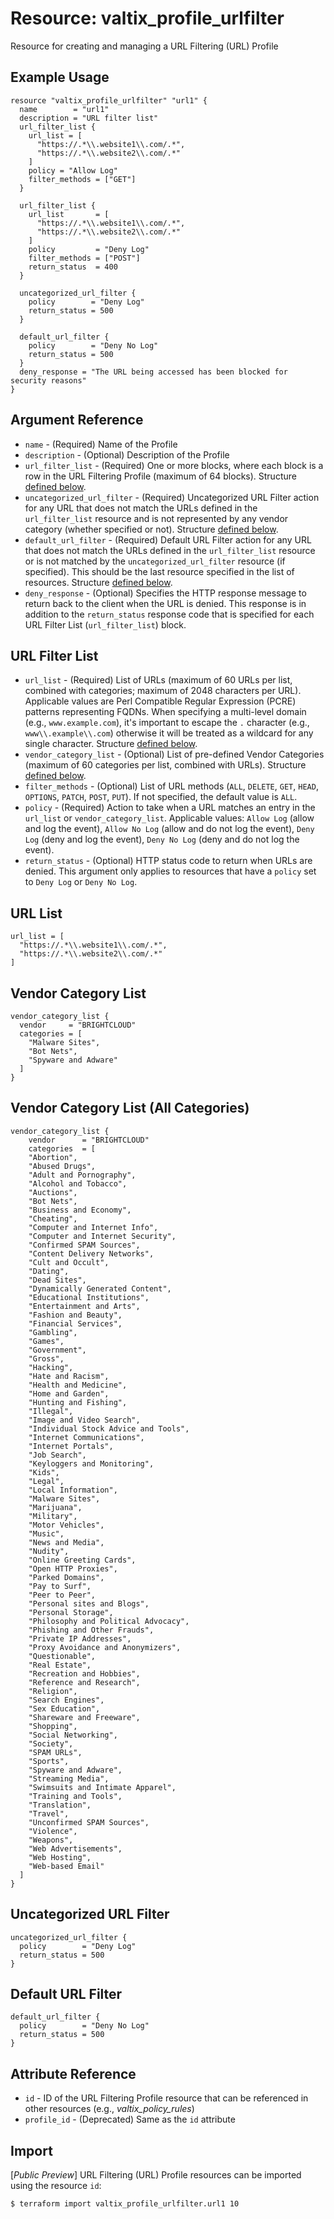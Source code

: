 # Resource: valtix_profile_urlfilter
Resource for creating and managing a URL Filtering (URL) Profile

## Example Usage
```hcl
resource "valtix_profile_urlfilter" "url1" {
  name        = "url1"
  description = "URL filter list"
  url_filter_list {
    url_list = [
      "https://.*\\.website1\\.com/.*",
      "https://.*\\.website2\\.com/.*"
    ]
    policy = "Allow Log"
    filter_methods = ["GET"]
  }
  
  url_filter_list {
    url_list       = [
      "https://.*\\.website1\\.com/.*",
      "https://.*\\.website2\\.com/.*" 
    ]
    policy         = "Deny Log"
    filter_methods = ["POST"]
    return_status  = 400
  }
  
  uncategorized_url_filter {
    policy        = "Deny Log"
    return_status = 500
  }
  
  default_url_filter {
    policy        = "Deny No Log"
    return_status = 500
  }
  deny_response = "The URL being accessed has been blocked for security reasons"
}
```

## Argument Reference
* `name` - (Required) Name of the Profile
* `description` - (Optional) Description of the Profile
* `url_filter_list` - (Required) One or more blocks, where each block is a row in the URL Filtering Profile (maximum of 64 blocks). Structure [defined below](#url-filter-list).
* `uncategorized_url_filter` - (Required) Uncategorized URL Filter action for any URL that does not match the URLs defined in the `url_filter_list` resource and is not represented by any vendor category (whether specified or not).  Structure [defined below](#uncategorized-url-filter).
* `default_url_filter` - (Required) Default URL Filter action for any URL that does not match the URLs defined in the `url_filter_list` resource or is not matched by the `uncategorized_url_filter` resource (if specified).  This should be the last resource specified in the list of resources. Structure [defined below](#default-url-filter).
* `deny_response` - (Optional) Specifies the HTTP response message to return back to the client when the URL is denied. This response is in addition to the `return_status` response code that is specified for each URL Filter List (`url_filter_list`) block.

## URL Filter List
* `url_list` - (Required) List of URLs (maximum of 60 URLs per list, combined with categories; maximum of 2048 characters per URL). Applicable values are Perl Compatible Regular Expression (PCRE) patterns representing FQDNs.  When specifying a multi-level domain (e.g., `www.example.com`), it's important to escape the `.` character (e.g., `www\\.example\\.com`) otherwise it will be treated as a wildcard for any single character.  Structure [defined below](#url-list).
* `vendor_category_list` - (Optional) List of pre-defined Vendor Categories (maximum of 60 categories per list, combined with URLs).  Structure [defined below](#vendor-category-list). 
* `filter_methods` - (Optional) List of URL methods (`ALL`, `DELETE`, `GET`, `HEAD`, `OPTIONS`, `PATCH`, `POST`, `PUT`). If not specified, the default value is `ALL`.
* `policy` - (Required) Action to take when a URL matches an entry in the `url_list` or `vendor_category_list`.  Applicable values: `Allow Log` (allow and log the event), `Allow No Log` (allow and do not log the event), `Deny Log` (deny and log the event), `Deny No Log` (deny and do not log the event).
* `return_status` - (Optional) HTTP status code to return when URLs are denied.  This argument only applies to resources that have a `policy` set to `Deny Log` or `Deny No Log`.

## URL List
```hcl
url_list = [
  "https://.*\\.website1\\.com/.*",
  "https://.*\\.website2\\.com/.*"
]
```

## Vendor Category List
```hcl
vendor_category_list {
  vendor     = "BRIGHTCLOUD"
  categories = [
    "Malware Sites",
    "Bot Nets",
    "Spyware and Adware"
  ]
}
```

## Vendor Category List (All Categories)
```hcl
vendor_category_list {
	vendor      = "BRIGHTCLOUD"
	categories  = [
    "Abortion",
    "Abused Drugs",
    "Adult and Pornography",
    "Alcohol and Tobacco",
    "Auctions",
    "Bot Nets",
    "Business and Economy",
    "Cheating",
    "Computer and Internet Info",
    "Computer and Internet Security",
    "Confirmed SPAM Sources",
    "Content Delivery Networks",
    "Cult and Occult",
    "Dating",
    "Dead Sites",
    "Dynamically Generated Content",
    "Educational Institutions",
    "Entertainment and Arts",
    "Fashion and Beauty",
    "Financial Services",
    "Gambling",
    "Games",
    "Government",
    "Gross",
    "Hacking",
    "Hate and Racism",
    "Health and Medicine",
    "Home and Garden",
    "Hunting and Fishing",
    "Illegal",
    "Image and Video Search",
    "Individual Stock Advice and Tools",
    "Internet Communications",
    "Internet Portals",
    "Job Search",
    "Keyloggers and Monitoring",
    "Kids",
    "Legal",
    "Local Information",
    "Malware Sites",
    "Marijuana",
    "Military",
    "Motor Vehicles",
    "Music",
    "News and Media",
    "Nudity",
    "Online Greeting Cards",
    "Open HTTP Proxies",
    "Parked Domains",
    "Pay to Surf",
    "Peer to Peer",
    "Personal sites and Blogs",
    "Personal Storage",
    "Philosophy and Political Advocacy",
    "Phishing and Other Frauds",
    "Private IP Addresses",
    "Proxy Avoidance and Anonymizers",
    "Questionable",
    "Real Estate",
    "Recreation and Hobbies",
    "Reference and Research",
    "Religion",
    "Search Engines",
    "Sex Education",
    "Shareware and Freeware",
    "Shopping",
    "Social Networking",
    "Society",
    "SPAM URLs",
    "Sports",
    "Spyware and Adware",
    "Streaming Media",
    "Swimsuits and Intimate Apparel",
    "Training and Tools",
    "Translation",
    "Travel",
    "Unconfirmed SPAM Sources",
    "Violence",
    "Weapons",
    "Web Advertisements",
    "Web Hosting",
    "Web-based Email"
  ]
}
```

## Uncategorized URL Filter
```hcl
uncategorized_url_filter {
  policy        = "Deny Log"
  return_status = 500
}
```

## Default URL Filter
```hcl
default_url_filter {
  policy        = "Deny No Log"
  return_status = 500
}
```

## Attribute Reference
* `id` - ID of the URL Filtering Profile resource that can be referenced in other resources (e.g., *valtix_policy_rules*)
* `profile_id` - (Deprecated) Same as the `id` attribute

## Import
[*Public Preview*] URL Filtering (URL) Profile resources can be imported using the resource `id`:

```hcl
$ terraform import valtix_profile_urlfilter.url1 10
```